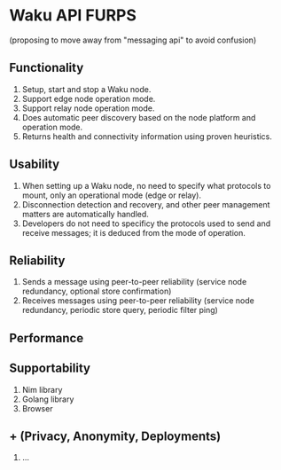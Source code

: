 # Waku API FURPS

(proposing to move away from "messaging api" to avoid confusion)

## Functionality

1. Setup, start and stop a Waku node.
2. Support edge node operation mode.
3. Support relay node operation mode.
4. Does automatic peer discovery based on the node platform and operation mode.
5. Returns health and connectivity information using proven heuristics.

## Usability

1. When setting up a Waku node, no need to specify what protocols to mount, only an operational mode (edge or relay).
2. Disconnection detection and recovery, and other peer management matters are automatically handled.
3. Developers do not need to specificy the protocols used to send and receive messages; it is deduced from the mode of operation.   

## Reliability

1. Sends a message using peer-to-peer reliability (service node redundancy, optional store confirmation)
2. Receives messages using peer-to-peer reliability (service node redundancy, periodic store query, periodic filter ping)

## Performance

## Supportability

1. Nim library
2. Golang library
3. Browser

## + (Privacy, Anonymity, Deployments)

1. ...